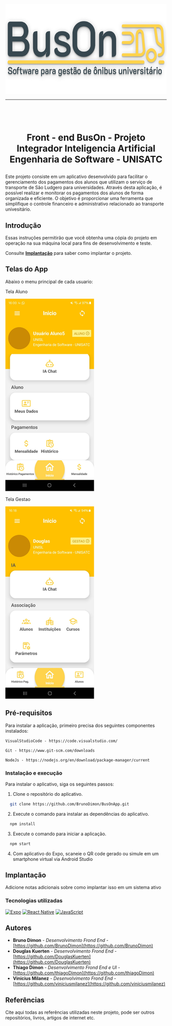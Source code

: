 <div align="center">
  <img src="https://github.com/BrunoDimon/BusOnApp/blob/main/assets/busOnFontePreta.png" alt="BusOn Logo" style='height: 280px;'/>
  <hr>
  <h1>
    <br>
      <p>Front - end  BusOn - Projeto Integrador Inteligencia Artificial <br> Engenharia de Software - UNISATC</p>
  </h1>
</div>

Este projeto consiste em um aplicativo desenvolvido para facilitar o gerenciamento dos pagamentos dos alunos que utilizam o serviço de transporte de São Ludgero para universidades. Através desta aplicação, é possível realizar e monitorar os pagamentos dos alunos de forma organizada e eficiente. O objetivo é proporcionar uma ferramenta que simplifique o controle financeiro e administrativo relacionado ao transporte univesitário.

## Introdução

Essas instruções permitirão que você obtenha uma cópia do projeto em operação na sua máquina local para fins de desenvolvimento e teste.

Consulte **[Implantação](#-implanta%C3%A7%C3%A3o)** para saber como implantar o projeto.

## Telas do App

Abaixo o menu principal de cada usuario:

Tela Aluno
<div style text-align: right>
  <img src="https://github.com/BrunoDimon/BusOnApp/blob/main/assets/TelaAluno.jfif" alt="BusOn Logo" style='height: 600px;'/>
</div>

Tela Gestao
<div>
  <img src="https://github.com/BrunoDimon/BusOnApp/blob/main/assets/TelaGestao.jfif" alt="BusOn Logo" style='height: 600px;'/>
</div>


## Pré-requisitos

Para instalar a aplicação, primeiro precisa dos seguintes componentes instalados:

```
VisualStudioCode - https://code.visualstudio.com/
```
```
Git - https://www.git-scm.com/downloads
```
```
NodeJs - https://nodejs.org/en/download/package-manager/current
```

### Instalação e execução

Para instalar o aplicativo, siga os seguintes passos:

1. Clone o repositório do aplicativo.
```sh
  git clone https://github.com/BrunoDimon/BusOnApp.git
```
2. Execute o comando para instalar as dependências do aplicativo.
```sh
  npm install
```
3. Execute o comando para iniciar a aplicação.
```sh
  npm start
```
4. Com aplicativo do Expo, scaneie o QR code gerado ou simule em um smartphone virtual via Android Studio


## Implantação

Adicione notas adicionais sobre como implantar isso em um sistema ativo

### Tecnologias utilizadas

[![Expo][Expo.js]][Expo-url]
[![React Native][ReactNative.js]][ReactNative-url]
[![JavaScript][JavaScript.js]][JavaScript-url]
## Autores

* **Bruno Dimon** - *Desenvolvimento Frond End* - [https://github.com/BrunoDimon](https://github.com/BrunoDimon)
* **Douglas Kuerten** - *Desenvolvimento Frond End* - [https://github.com/DouglasKuerten](https://github.com/DouglasKuerten)
* **Thiago Dimon** - *Desenvolvimento Frond End e UI* - [https://github.com/thiagoDimon](https://github.com/thiagoDimon)
* **Vinicius Milanez** - *Desenvolvimento Frond End* - [https://github.com/viniciusmilanez](https://github.com/viniciusmilanez) 

## Referências

Cite aqui todas as referências utilizadas neste projeto, pode ser outros repositórios, livros, artigos de internet etc.


<!-- MARKDOWN LINKS & IMAGES -->
<!-- https://www.markdownguide.org/basic-syntax/#reference-style-links -->
[JavaScript.js]: https://img.shields.io/badge/JavaScript-F7DF1E?style=for-the-badge&logo=javascript&logoColor=black
[JavaScript-url]: https://developer.mozilla.org/en-US/docs/Web/JavaScript
[ReactNative.js]: https://img.shields.io/badge/React_Native-20232A?style=for-the-badge&logo=react&logoColor=61DAFB
[ReactNative-url]: https://reactnative.dev/
[Expo.js]: https://img.shields.io/badge/Expo-1B1F23?style=for-the-badge&logo=expo&logoColor=white
[Expo-url]: https://expo.dev/

